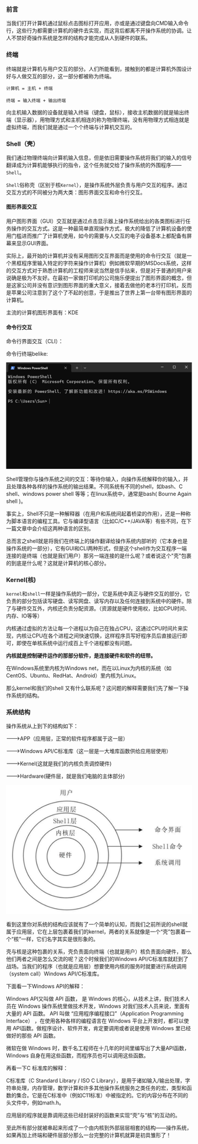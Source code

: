 ### 前言

当我们打开计算机通过鼠标点击图标打开应用，亦或是通过键盘向CMD输入命令行，这些行为都需要计算机的硬件去实现，而这背后都离不开操作系统的协调。让人不禁好奇操作系统是怎样的结构才能完成从人到硬件的联系。

### 终端

终端就是计算机与用户交互的部分。人们所能看到，接触到的都是计算机外围设计好与人做交互的部分，这一部分都被称为终端。

	计算机 = 主机 + 终端
	
	终端 = 输入终端 + 输出终端

向主机输入数据的设备就是输入终端（键盘，鼠标），接收主机数据的就是输出终端（显示器），用物理方式和主机相连的称为物理终端，没有用物理方式相连就是虚拟终端，而我们就是通过一个个终端与计算机交互的。

### Shell（壳）

我们通过物理终端向计算机输入信息，但是依旧需要操作系统将我们的输入的信号翻译成为计算机能够执行的指令，这个任务就交给了操作系统的外围程序——`Shell`。

`Shell`俗称壳（区别于核`Kernel`），是操作系统外层负责与用户交互的程序。通过交互方式的不同被分为两大类：图形界面交互和命令行交互。

#### 图形界面交互

用户图形界面（GUI）交互就是通过点击显示器上操作系统给出的各类图标进行任务操作的交互方式。这是一种最简单直观操作方式，极大的降低了计算机设备的使用门槛进而推广了计算机使用，如今的需要与人交互的电子设备基本上都配备有屏幕来显示GUI界面。

实际上，最开始的计算机并没有采用图形交互界面而是使用的命令行交互（就是一个黑框程序里输入特定的字符来操作计算机）例如微软早期的MSDocs系统，这样的交互方式对于熟悉计算机的工程师来说当然是信手拈来，但是对于普通的用户来说确是极为不友好。在最初一家做打印机的公司施乐便提出了图形界面的概念，但是这家公司并没有意识到图形界面的重大意义，接着去做他的老本行打印机，反而是苹果公司注意到了这个了不起的创意，于是推出了世界上第一台带有图形界面的计算机。

主流的计算机图形界面有：KDE 

#### 命令行交互

命令行界面交互（CLI）：

命令行终端belike:

![CLI](./Picture/CLI.png)



Shell管理你与操作系统之间的交互：等待你输入，向操作系统解释你的输入，并且处理各种各样的操作系统的输出结果。不同系统有不同的shell，如bash、C shell、windows power shell 等等；在linux系统中，通常是bash( Bourne Again shell )。

事实上，Shell不只是一种解释器（在用户和系统间起着桥梁的作用），还是一种称为脚本语言的编程工具。它与编译型语言（比如C/C++/JAVA等）有些不同，在下一篇文章中会介绍这两种语言的区别。

总而言之shell就是将我们在终端上的操作翻译给操作系统内部听的（它本身也是操作系统的一部分），它有GUI和CLI两种形式，但是这个shell作为交互程序一端连接的是终端（也就是我们用户）那另一端连接的是什么呢？或者说这个"壳"包裹的到底是什么呢？这就是计算机的核心部分。

### Kernel(核)

`kernel`和`shell`一样是操作系统的一部分，它是系统中真正与硬件交互的部分，它负责的部分包括读写硬盘、读写网盘、读写内存以及任何连接到系统中的硬件。除了与硬件交互外，内核还负责分配资源。（资源就是硬件使用权，比如CPU时间、内存、IO等等）

内核通过虚拟的方法让每一个进程以为自己在独占CPU，这通过CPU时间片来实现，内核让CPU在各个进程之间快速切换，这样程序员写好程序员后直接运行即可，即使在单核系统中运行成百上千个进程都没有问题。

**内核就是控制硬件运作的那部分软件，是连接硬件和软件的纽带。**

在Windows系统里内核为Windows net，而在以Linux为内核的系统（如CentOS、Ubuntu、RedHat、Android）里内核为Linux。

那么kernel和我们的shell 又有什么联系呢？这问题的解释需要我们先了解一下操作系统的结构。

### 系统结构

操作系统从上到下的结构如下：

--->APP（应用层，正常的软件程序都属于这一层）

--->Windows API/C标准库（这一层是一大堆库函数供给应用层使用）

--->Kernel(这就是我们的内核负责调控硬件)

--->Hardware(硬件层，就是我们电脑的主体部分)

![系统结构](./Picture/系统结构.png)

看到这里你对系统的结构应该就有了一个简单的认知，而我们之前所说的shell就属于应用层，它在上层包裹着我们的kernel，两者的关系就像是一个“壳”包裹着一个“核”一样，它们名字其实是很形象的。

壳与核是这种包裹的关系，壳负责面向终端（也就是用户）核负责面向硬件，那么他们两者之间是怎么交流的呢？这个时候我们的Windows API/C标准库就赶到了战场。当我们的程序（也就是应用层）想要使用内核的服务时就要进行系统调用（system call）Windows API/C标准库。

下面看一下Windows API的解释：

Windows API又叫做 API 函数， 是 Windows 的核心，从技术上讲，我们技术人员在 Windows 操作系统里做技术开发，Windows 对我们技术人员来说，里面有大量的 API 函数。
API 叫做 “应用程序编程接口”（Application Programming Interface） ，在使用各种各样的编程语言在 Windows 平台上开发时，都可以使用 API函数。做程序设计、软件开发，肯定要调用或者说是使用  Windows 里已经做好的那些 API 函数。

微软在做 Windows 时，数千名工程师在十几年的时间里编写出了大量API函数， Windows 自身在用这些函数，而程序员也可以调用这些函数。

再看一下C 标准库的解释：

C标准库（C Standard Library / ISO C Library），是用于诸如输入/输出处理，字符串处理，内存管理，数学计算和许多其他操作系统服务之类任务的宏，类型和函数的集合。它是在C标准中（例如C11标准）中被指定的。它的内容分布在不同的头文件中，例如math.h。

应用层的程序就是靠调用这些已经封装好的函数来实现“壳”与“核”的互动的。

至此所有部分就被串起来形成了一个由内核到外部层层相套的结构——操作系统，如果再加上终端和硬件层部分那么一台完整的计算机就算是初具雏形了！







